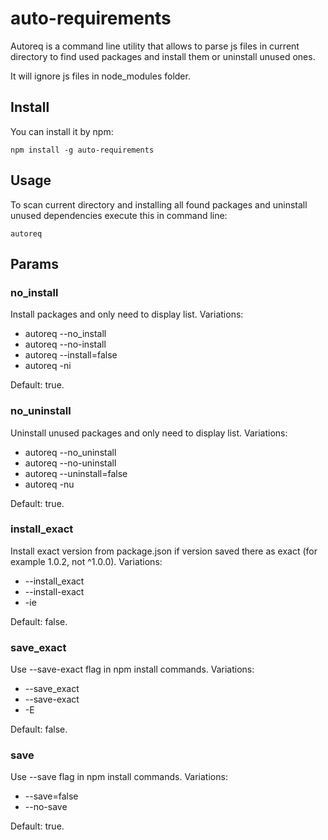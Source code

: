 # auto-requirements

Autoreq is a command line utility that allows to parse js files in current directory to find used packages and install them or uninstall unused ones.

It will ignore js files in node_modules folder.

## Install

You can install it by npm:

```
npm install -g auto-requirements
```

## Usage

To scan current directory and installing all found packages and uninstall unused dependencies execute this in command line:

```
autoreq
```

## Params

### no_install

Install packages and only need to display list. Variations: 

* autoreq --no_install
* autoreq --no-install
* autoreq --install=false
* autoreq -ni

Default: true.

### no_uninstall

Uninstall unused packages and only need to display list. Variations: 

* autoreq --no_uninstall
* autoreq --no-uninstall
* autoreq --uninstall=false
* autoreq -nu

Default: true.

### install_exact

Install exact version from package.json if version saved there as exact (for example 1.0.2, not ^1.0.0). Variations:

* --install_exact
* --install-exact
* -ie

Default: false.

### save_exact

Use --save-exact flag in npm install commands. Variations:

* --save_exact
* --save-exact
* -E

Default: false.

### save

Use --save flag in npm install commands. Variations:

* --save=false
* --no-save

Default: true.